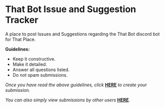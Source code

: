 # That Bot Issue and Suggestion Tracker
A place to post Issues and Suggestions regarding the That Bot discord bot for That Place.

**Guidelines:** 
- Keep it constructive.
- Make it detailed.
- Answer all questions listed.
- Do not spam submissions.

*Once you have read the above guidelines, click* **[HERE](https://github.com/Zach-2000/ThatBot-Issues/issues/new/choose)** *to create your submission.*

*You can also simply view submissions by other users* **[HERE](https://github.com/Zach-2000/ThatBot-Issues)***.*

